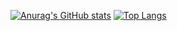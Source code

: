 [![Anurag's GitHub stats](https://github-readme-stats.vercel.app/api?username=nteinert2005&theme=ayu-mirage)](https://github.com/anuraghazra/github-readme-stats)
[![Top Langs](https://github-readme-stats.vercel.app/api/top-langs/?username=nteinert2005&layout=compact&theme=ayu-mirage)](https://github.com/anuraghazra/github-readme-stats)
